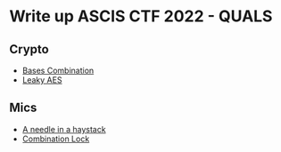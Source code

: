 # Write up ASCIS CTF 2022 - QUALS

## Crypto

* [Bases Combination](./Bases%20Combination/)
* [Leaky AES](./Leaky%20AES/)

## Mics

* [A needle in a haystack](./A%20needle%20in%20a%20haystack/)
* [Combination Lock](./Combination%20Lock/)
